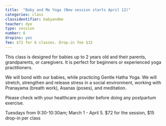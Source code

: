 ```yaml
---
title:  "Baby and Me Yoga (New session starts April 12)"
categories: class
classidentifier: babyandme
teacher: dye
type: session
number: 6
dropins: yes
fee: $72 for 6 classes. Drop-in fee $15
---
```

This class is designed for babies up to 2 years old and their parents, grandparents, or caregivers. It is perfect for beginners or experienced yoga practitioners.

We will bond with our babies, while practicing Gentle Hatha Yoga. We will stretch, strengthen and release stress in a social environment, working with Pranayama (breath work), Asanas (poses), and meditation.

Please check with your healthcare provider before doing any postpartum exercise.

Tuesdays from 9:30-10:30am; March 1 - April 5. $72 for the session, $15 drop-in per class
